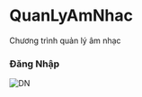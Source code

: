 # QuanLyAmNhac
Chương trình quản lý âm nhạc <br>

### Đăng Nhập
![DN](https://user-images.githubusercontent.com/81127347/149448266-2330f357-438c-4ed5-8dc5-39304d01cccc.png)
